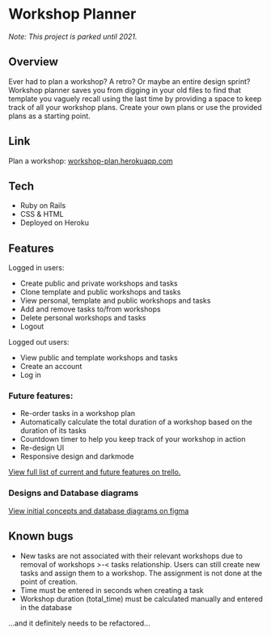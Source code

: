 # Workshop Planner

_Note: This project is parked until 2021._

## Overview
Ever had to plan a workshop? A retro? Or maybe an entire design sprint? 
Workshop planner saves you from digging in your old files to find that template you vaguely recall using the last time by providing a space to keep track of all your workshop plans. Create your own plans or use the provided plans as a starting point.


## Link
Plan a workshop: [workshop-plan.herokuapp.com](https://workshop-plan.herokuapp.com/)

## Tech

- Ruby on Rails
- CSS & HTML
- Deployed on Heroku

## Features

Logged in users:
- Create public and private workshops and tasks
- Clone template and public workshops and tasks
- View personal, template and public workshops and tasks
- Add and remove tasks to/from workshops
- Delete personal workshops and tasks
- Logout

Logged out users:
- View public and template workshops and tasks
- Create an account
- Log in

### Future features:
- Re-order tasks in a workshop plan
- Automatically calculate the total duration of a workshop based on the duration of its tasks
- Countdown timer to help you keep track of your workshop in action
- Re-design UI
- Responsive design and darkmode

[View full list of current and future features on trello.](https://trello.com/invite/b/0HBsn2Tl/bfe64da0ba313fa531003da977d0b31c/workshop-planner)


### Designs and Database diagrams
[View initial concepts and database diagrams on figma](https://www.figma.com/file/8OF5syt1JJbXythgf36XQv/Workshop-planner?node-id=0%3A1)

## Known bugs

- New tasks are not associated with their relevant workshops due to removal of workshops >-< tasks relationship. Users can still create new tasks and assign them to a workshop. The assignment is not done at the point of creation.
- Time must be entered in seconds when creating a task
- Workshop duration (total_time) must be calculated manually and entered in the database

...and it definitely needs to be refactored...

